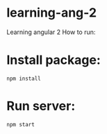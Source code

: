 # learning-ang-2
Learning angular 2
How to run: 
# Install package: 
`npm install`

# Run server: 
`npm start`
